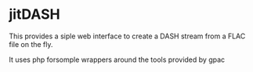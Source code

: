# jitDASH

This provides a siple web interface to create a DASH stream from a FLAC file on the fly.

It uses php forsomple wrappers around the tools provided by gpac
